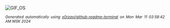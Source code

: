 <div align="justify">
<picture>
    <source media="(prefers-color-scheme: dark)" srcset="https://i.ibb.co/Bq70pmr/output-gif.gif">
    <source media="(prefers-color-scheme: light)" srcset="https://i.ibb.co/Bq70pmr/output-gif.gif">
    <img alt="GIF_OS" src="https://i.ibb.co/Bq70pmr/output-gif.gif">
</picture>

<sub><i>Generated automatically using [x0rzavi/github-readme-terminal](https://github.com/x0rzavi/github-readme-terminal) on Mon Mar 11 03:58:42 AM MSK 2024</i></sub>

</div>

<!-- Image deletion URL: https://ibb.co/0hWH7kF/e4f2f28e918354c0a360c908c624ca40 -->